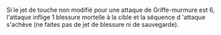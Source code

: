 Si le jet de touche non modifié pour une attaque de Griffe-murmure est 6, l'attaque inflige 1 
blessure mortelle à la cible et la séquence d 'attaque s'achève (ne faites pas de jet de 
blessure ni de sauvegarde).